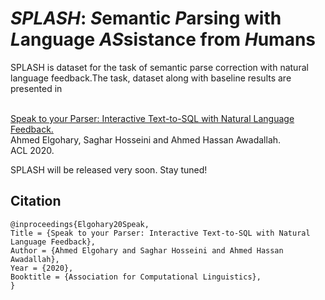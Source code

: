 # *SPLASH*: *S*emantic *P*arsing with *L*anguage *AS*sistance from *H*umans
SPLASH is dataset for the task of semantic parse correction with natural language feedback.The task, dataset along with baseline results are presented in 

<br/>[Speak to your Parser: Interactive Text-to-SQL with Natural Language Feedback.](https://arxiv.org/pdf/2005.02539.pdf)<br/>Ahmed Elgohary, Saghar Hosseini and Ahmed Hassan Awadallah.<br/>ACL 2020.

SPLASH will be released very soon. Stay tuned!

## Citation
```
@inproceedings{Elgohary20Speak,
Title = {Speak to your Parser: Interactive Text-to-SQL with Natural Language Feedback},
Author = {Ahmed Elgohary and Saghar Hosseini and Ahmed Hassan Awadallah},
Year = {2020},
Booktitle = {Association for Computational Linguistics},
}
```
